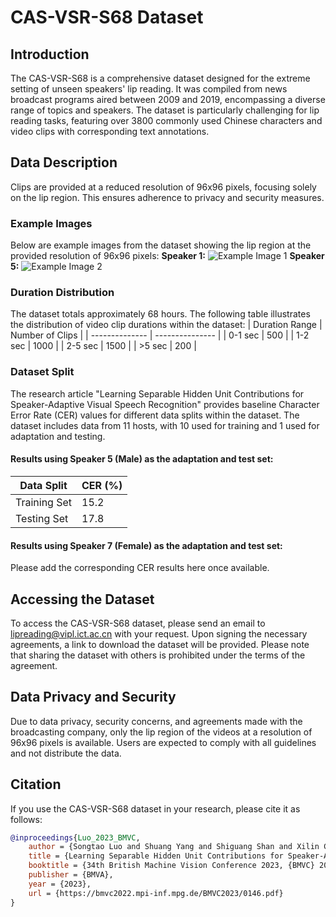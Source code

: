 # CAS-VSR-S68 Dataset

## Introduction
The CAS-VSR-S68 is a comprehensive dataset designed for the extreme setting of unseen speakers' lip reading. It was compiled from news broadcast programs aired between 2009 and 2019, encompassing a diverse range of topics and speakers. The dataset is particularly challenging for lip reading tasks, featuring over 3800 commonly used Chinese characters and video clips with corresponding text annotations.

## Data Description
Clips are provided at a reduced resolution of 96x96 pixels, focusing solely on the lip region. This ensures adherence to privacy and security measures.

### Example Images
Below are example images from the dataset showing the lip region at the provided resolution of 96x96 pixels:
**Speaker 1:**
![Example Image 1](path/to/example1.jpg)
**Speaker 5:**
![Example Image 2](path/to/example2.jpg)

### Duration Distribution
The dataset totals approximately 68 hours. The following table illustrates the distribution of video clip durations within the dataset:
| Duration Range | Number of Clips |
| -------------- | --------------- |
| 0-1 sec        | 500             |
| 1-2 sec        | 1000            |
| 2-5 sec        | 1500            |
| >5 sec         | 200             |

### Dataset Split
The research article "Learning Separable Hidden Unit Contributions for Speaker-Adaptive Visual Speech Recognition" provides baseline Character Error Rate (CER) values for different data splits within the dataset. The dataset includes data from 11 hosts, with 10 used for training and 1 used for adaptation and testing.

#### Results using Speaker 5 (Male) as the adaptation and test set:
| Data Split     | CER (%)         |
| -------------- | --------------- |
| Training Set   | 15.2            |
| Testing Set    | 17.8            |

#### Results using Speaker 7 (Female) as the adaptation and test set:
Please add the corresponding CER results here once available.

## Accessing the Dataset
To access the CAS-VSR-S68 dataset, please send an email to [lipreading@vipl.ict.ac.cn](mailto:lipreading@vipl.ict.ac.cn) with your request. Upon signing the necessary agreements, a link to download the dataset will be provided. Please note that sharing the dataset with others is prohibited under the terms of the agreement.

## Data Privacy and Security
Due to data privacy, security concerns, and agreements made with the broadcasting company, only the lip region of the videos at a resolution of 96x96 pixels is available. Users are expected to comply with all guidelines and not distribute the data.

## Citation
If you use the CAS-VSR-S68 dataset in your research, please cite it as follows:
```bibtex
@inproceedings{Luo_2023_BMVC,
    author = {Songtao Luo and Shuang Yang and Shiguang Shan and Xilin Chen},
    title = {Learning Separable Hidden Unit Contributions for Speaker-Adaptive Visual Speech Recognition},
    booktitle = {34th British Machine Vision Conference 2023, {BMVC} 2023, Aberdeen, UK, November 20-24, 2023},
    publisher = {BMVA},
    year = {2023},
    url = {https://bmvc2022.mpi-inf.mpg.de/BMVC2023/0146.pdf}
}
